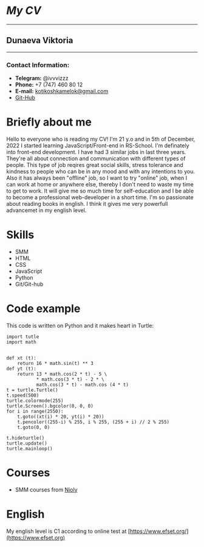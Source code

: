 # ***My CV***
***
## Dunaeva Viktoria
***
### Contact Information:
* **Telegram:** @ivvvizzz
* **Phone:** +7 (747) 460 80 12
* **E-mail:** kotikoshkamelok@gmail.com
* [Git-Hub](https://github.com/zzzivvvi "My profile on Git-Hub")

# **Briefly about me**
Hello to everyone who is reading my CV! 
I'm 21 y.o and in 5th of December, 2022 I started learning JavaScript/Front-end in RS-School. I'm definately into front-end development. I have had 3 similar jobs in last three years. They're all about connection and communication with different types of people. This type of job reqires great social skills, stress tolerance and kindness to people who can be in any mood and with any intentions to you. Also it has always been  "offline" job, so I want to try "online" job, when I can work at home or anywhere else, thereby I don't need to waste my time to get to work. It will give me so much time for self-education and I be able to become a professional web-developer in a short time.
I'm so passionate about reading books in english. I think it gives me very powerfull advancemet in my english level.

# **Skills**
* SMM
* HTML
* CSS
* JavaScript
* Python
* Git/Git-hub

# **Code example**
 This code is written on Python and it makes heart in Turtle:
```
import tutle
import math


def xt (t):
    return 16 * math.sin(t) ** 3
def yt (t):
    return 13 * math.cos(2 * t) - 5 \
           * math.cos(3 * t) - 2 * \
           math.cos(3 * t) - math.cos (4 * t)
t = turtle.Turtle()
t.speed(500)
turtle.colormode(255)
turtle.Screen().bgcolor(0, 0, 0)
for i in range(2550):
    t.goto((xt(i) * 20, yt(i) * 20))
    t.pencolor((255-i) % 255, i % 255, (255 + i) // 2 % 255)
    t.goto(0, 0)

t.hideturtle()
turtle.update()
turtle.mainloop()
```

# **Courses**
* SMM courses from [Nioly](https://niolymediagroup.com)

# **English**
My english level is C1 according to online test at [https://www.efset.org/](https://www.efset.org)

